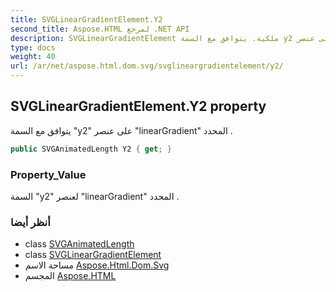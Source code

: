 ```yaml
---
title: SVGLinearGradientElement.Y2
second_title: Aspose.HTML لمرجع .NET API
description: SVGLinearGradientElement ملكية. يتوافق مع السمة y2 على عنصر linearGradient المحدد .
type: docs
weight: 40
url: /ar/net/aspose.html.dom.svg/svglineargradientelement/y2/
---
```

## SVGLinearGradientElement.Y2 property

يتوافق مع السمة "y2" على عنصر "linearGradient" المحدد .

```csharp
public SVGAnimatedLength Y2 { get; }
```

### Property_Value

السمة "y2" لعنصر "linearGradient" المحدد .

### أنظر أيضا

* class [SVGAnimatedLength](../../../aspose.html.dom.svg.datatypes/svganimatedlength/)
* class [SVGLinearGradientElement](../)
* مساحة الاسم [Aspose.Html.Dom.Svg](../../svglineargradientelement/)
* المجسم [Aspose.HTML](../../../)


